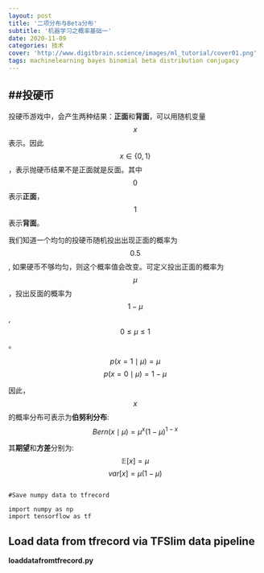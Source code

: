 ```yaml
---
layout: post
title: '二项分布与Beta分布'
subtitle: '机器学习之概率基础一'
date: 2020-11-09
categories: 技术
cover: 'http://www.digitbrain.science/images/ml_tutorial/cover01.png'
tags: machinelearning bayes binomial beta distribution conjugacy
---
```


##投硬币
--

投硬币游戏中，会产生两种结果：**正面**和**背面**，可以用随机变量$$x$$表示。因此$$x\in\{0,1\}$$，表示抛硬币结果不是正面就是反面。其中$$0$$表示**正面**，$$1$$表示**背面**。

我们知道一个均匀的投硬币随机投出出现正面的概率为$$0.5$$, 如果硬币不够均匀，则这个概率值会改变。可定义投出正面的概率为$$\mu$$，投出反面的概率为$$1-\mu$$, $$0\le\mu\le1$$。

$$p(x=1\mid\mu)=\mu$$
$$p(x=0\mid\mu)=1-\mu$$

因此，$$x$$的概率分布可表示为**伯努利分布**:
$$Bern(x\mid\mu)=\mu^x(1-\mu)^{1-x}$$

其**期望**和**方差**分别为:
$$\mathbb{E}[x]=\mu$$
$$var[x]=\mu(1-\mu)$$











<pre><code class="language-python">
#Save numpy data to tfrecord

import numpy as np
import tensorflow as tf
</code></pre>


## Load data from tfrecord via TFSlim data pipeline

**loaddatafromtfrecord.py**

